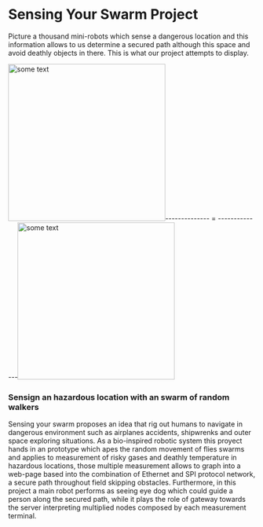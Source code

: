 # Sensing Your Swarm Project

<p>Picture a thousand mini-robots which sense a dangerous location and this information allows to us determine a secured path although this space and avoid deathly objects in there. This is what our project attempts to display.</p>

<IMG SRC="http://i.dailymail.co.uk/i/pix/2011/08/23/article-0-02D26216000005DC-732_468x375.jpg" ALT="some text" WIDTH=320 HEIGHT=320>--------------      =     --------------<IMG SRC="http://groups.csail.mit.edu/drl/BoeingPages/ResearchProblems/whole-swarm-from-above.jpg" ALT="some text" WIDTH=320 HEIGHT=320>

<h3>Sensign an hazardous location with an swarm of random walkers</h3>

<p>Sensing your swarm proposes an idea that rig out humans to navigate in dangerous environment such as airplanes accidents, shipwrenks and outer space exploring situations. As a bio-inspired robotic system this proyect hands in an prototype which apes the random movement of flies swarms and applies to measurement of risky gases and deathly temperature in hazardous locations, those multiple measurement allows to graph into a web-page based into the combination of Ethernet and SPI protocol network, a secure path throughout field skipping obstacles. Furthermore, in this project a main robot performs as seeing eye dog which could guide a person along the secured path, while it plays the role of gateway towards the server interpreting multiplied nodes composed by each measurement terminal.</p>
